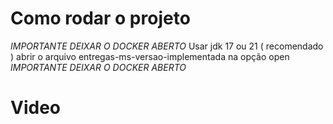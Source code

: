 # Como rodar o projeto

*IMPORTANTE DEIXAR O DOCKER ABERTO*
Usar jdk 17 ou 21 ( recomendado )
abrir o arquivo entregas-ms-versao-implementada na opção open
*IMPORTANTE DEIXAR O DOCKER ABERTO*

# Video
